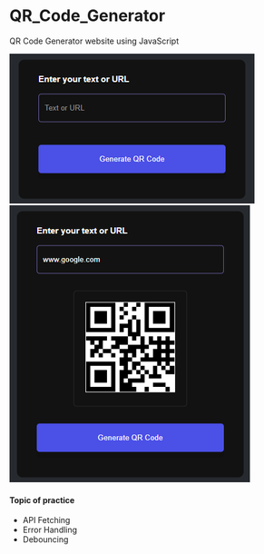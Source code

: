 # QR_Code_Generator
QR Code Generator website using JavaScript

![Screenshot Main](screenshot_main.png)
![Screenshot Example](screenshot_qr_example.png)

#### Topic of practice
* API Fetching
* Error Handling
* Debouncing
